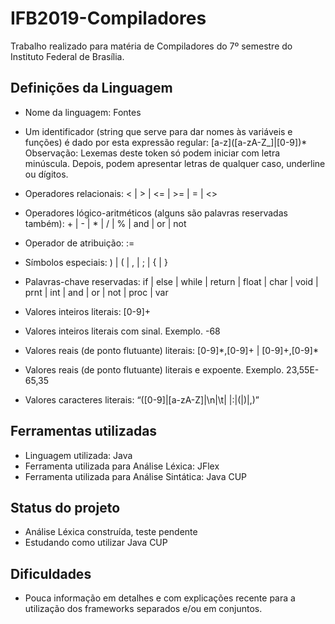# IFB2019-Compiladores

Trabalho realizado para matéria de Compiladores do 7º semestre do Instituto Federal de Brasília.


## Definições da Linguagem

* Nome da linguagem: Fontes
  
* Um identificador (string que serve para dar nomes às variáveis e funções) é dado por
esta expressão regular: [a-z]\([a-zA-Z_]|[0-9])\* \
Observação: Lexemas deste token só podem iniciar com letra minúscula. Depois, podem
apresentar letras de qualquer caso, underline ou dígitos.
* Operadores relacionais: < | > | <= | >= | = | <>
* Operadores lógico-aritméticos (alguns são palavras reservadas também): + | - | * | / | % | and | or | not
* Operador de atribuição: :=
* Símbolos especiais: ) | ( | , | ; | { | }
* Palavras-chave reservadas: if | else | while | return | float | char | void | prnt | int | and | or | not | proc | var
* Valores inteiros literais: [0-9]+
* Valores inteiros literais com sinal. Exemplo. -68
* Valores reais (de ponto flutuante) literais: [0-9]\*,[0-9]+ | [0-9]+,[0-9]\*
* Valores reais (de ponto flutuante) literais e expoente. Exemplo. 23,55E-65,35
* Valores caracteres literais: “([0-9]|[a-zA-Z]|\n|\t| |:|(|)|,)”

## Ferramentas utilizadas
* Linguagem utilizada: Java
* Ferramenta utilizada para Análise Léxica: JFlex
* Ferramenta utilizada para Análise Sintática: Java CUP

## Status do projeto
* Análise Léxica construída, teste pendente
* Estudando como utilizar Java CUP

## Dificuldades
* Pouca informação em detalhes e com explicações recente para a utilização dos frameworks separados e/ou em conjuntos.
